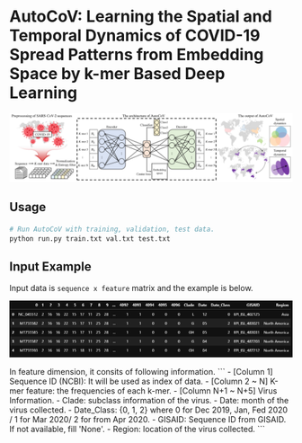 # AutoCoV: Learning the Spatial and Temporal Dynamics of COVID-19 Spread Patterns from Embedding Space by k-mer Based Deep Learning

<p align="center"><img src="overview.png" /></p>

<h2 align="left">Usage</h2>

```bash
# Run AutoCoV with training, validation, test data.
python run.py train.txt val.txt test.txt
```

## Input Example
Input data is `sequence x feature` matrix and the example is below. 
<p align="center"><img src="input_example.png" /></p>
In feature dimension, it consits of following information.
```
- [Column 1] Sequence ID (NCBI): It will be used as index of data.
- [Column 2 ~ N] K-mer feature: the frequencies of each k-mer.
- [Column N+1 ~ N+5] Virus Information.
  - Clade: subclass information of the virus.
  - Date: month of the virus collected.
  - Date_Class: {0, 1, 2} where 0 for Dec 2019, Jan, Fed 2020 / 1 for Mar 2020/ 2 for from Apr 2020.
  - GISAID: Sequence ID from GISAID. If not available, fill 'None'.
  - Region: location of the virus collected.
```
